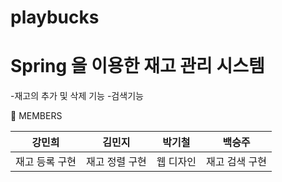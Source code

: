 # playbucks

# Spring 을 이용한 재고 관리 시스템

-재고의 추가 및 삭제 기능
-검색기능 


🧔 MEMBERS

<table>
  <thead>
    <tr>
      <th>강민희</th>
      <th>김민지</th>
      <th>박기철</th>
      <th>백승주</th>
    </tr>
  </thead>
  <tbody>
    <td>재고 등록 구현</td>
    <td>재고 정렬 구현</td>
    <td>웹 디자인</td>
    <td>재고 검색 구현</td>
  </tbody>
</table>

